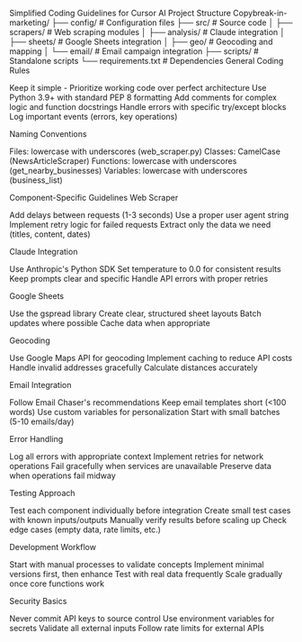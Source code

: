 Simplified Coding Guidelines for Cursor AI
Project Structure
Copybreak-in-marketing/
├── config/                   # Configuration files
├── src/                      # Source code
│   ├── scrapers/             # Web scraping modules
│   ├── analysis/             # Claude integration
│   ├── sheets/               # Google Sheets integration
│   ├── geo/                  # Geocoding and mapping
│   └── email/                # Email campaign integration
├── scripts/                  # Standalone scripts
└── requirements.txt          # Dependencies
General Coding Rules

Keep it simple - Prioritize working code over perfect architecture
Use Python 3.9+ with standard PEP 8 formatting
Add comments for complex logic and function docstrings
Handle errors with specific try/except blocks
Log important events (errors, key operations)

Naming Conventions

Files: lowercase with underscores (web_scraper.py)
Classes: CamelCase (NewsArticleScraper)
Functions: lowercase with underscores (get_nearby_businesses)
Variables: lowercase with underscores (business_list)

Component-Specific Guidelines
Web Scraper

Add delays between requests (1-3 seconds)
Use a proper user agent string
Implement retry logic for failed requests
Extract only the data we need (titles, content, dates)

Claude Integration

Use Anthropic's Python SDK
Set temperature to 0.0 for consistent results
Keep prompts clear and specific
Handle API errors with proper retries

Google Sheets

Use the gspread library
Create clear, structured sheet layouts
Batch updates where possible
Cache data when appropriate

Geocoding

Use Google Maps API for geocoding
Implement caching to reduce API costs
Handle invalid addresses gracefully
Calculate distances accurately

Email Integration

Follow Email Chaser's recommendations
Keep email templates short (<100 words)
Use custom variables for personalization
Start with small batches (5-10 emails/day)

Error Handling

Log all errors with appropriate context
Implement retries for network operations
Fail gracefully when services are unavailable
Preserve data when operations fail midway

Testing Approach

Test each component individually before integration
Create small test cases with known inputs/outputs
Manually verify results before scaling up
Check edge cases (empty data, rate limits, etc.)

Development Workflow

Start with manual processes to validate concepts
Implement minimal versions first, then enhance
Test with real data frequently
Scale gradually once core functions work

Security Basics

Never commit API keys to source control
Use environment variables for secrets
Validate all external inputs
Follow rate limits for external APIs